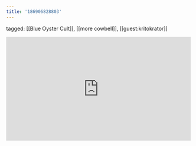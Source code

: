 ```yaml
---
title: '186906828803'
---
```

tagged: [[Blue Oyster Cult]], [[more cowbell]], [[guest:kritokrator]]
<iframe allow="accelerometer; autoplay; clipboard-write; encrypted-media; gyroscope; picture-in-picture" allowfullscreen="" frameborder="0" height="281" id="youtube_iframe" src="https://www.youtube.com/embed/Dy4HA3vUv2c?feature=oembed&amp;enablejsapi=1&amp;origin=https://safe.txmblr.com&amp;wmode=opaque" width="500"></iframe>